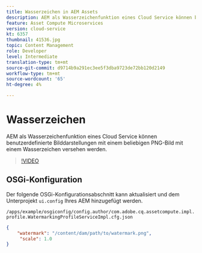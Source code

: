 ```yaml
---
title: Wasserzeichen in AEM Assets
description: AEM als Wasserzeichenfunktion eines Cloud Service können benutzerdefinierte Bilddarstellungen mit einem beliebigen PNG-Bild mit einem Wasserzeichen versehen werden.
feature: Asset Compute Microservices
version: cloud-service
kt: 6357
thumbnail: 41536.jpg
topic: Content Management
role: Developer
level: Intermediate
translation-type: tm+mt
source-git-commit: d9714b9a291ec3ee5f3dba9723de72bb120d2149
workflow-type: tm+mt
source-wordcount: '65'
ht-degree: 4%

---
```



# Wasserzeichen

AEM als Wasserzeichenfunktion eines Cloud Service können benutzerdefinierte Bilddarstellungen mit einem beliebigen PNG-Bild mit einem Wasserzeichen versehen werden.

>[!VIDEO](https://video.tv.adobe.com/v/41536/?quality=12&learn=on)

## OSGi-Konfiguration

Der folgende OSGi-Konfigurationsabschnitt kann aktualisiert und dem Unterprojekt `ui.config` Ihres AEM hinzugefügt werden.

`/apps/example/osgiconfig/config.author/com.adobe.cq.assetcompute.impl.profile.WatermarkingProfileServiceImpl.cfg.json`

```json
{
    "watermark": "/content/dam/path/to/watermark.png",
     "scale": 1.0
}
```

